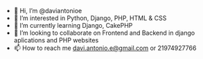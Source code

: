 - 👋 Hi, I’m @daviantonioe
- 👀 I’m interested in Python, Django, PHP, HTML & CSS
- 🌱 I’m currently learning Django, CakePHP
- 💞️ I’m looking to collaborate on Frontend and Backend in django aplications and PHP websites
- 📫 How to reach me davi.antonio.e@gmail.com or 21974927766

<!---
daviantonioe/daviantonioe is a ✨ special ✨ repository because its `README.md` (this file) appears on your GitHub profile.
You can click the Preview link to take a look at your changes.
--->
